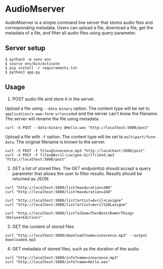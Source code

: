 # AudioMserver

AudioMserver is a simple command line server that stores audio files and corresponding metadata. Users can upload a file, download a file, get the metadata of a file, and filter all audio files using query parameter.
## Server setup

```
$ python3 -m venv env
$ source env/bin/activate
$ pip install -r requirements.txt
$ python3 app.py
```

## Usage


1. POST audio file and store it in the server. 

Upload a file using `--data-binary` option. The content type will be set to `application/x-www-form-urlencoded` and the server can't know the filename. The server will rename the file using metadata.
```
curl -X POST --data-binary @Hello.wav "http://localhost:5000/post"
```


Upload a file with `-F` option. The content type will be set to `multipart/form-data`. The original filename is known to the server.
```
curl -X POST -F file=@innocence.mp3 "http://localhost:5000/post"
curl -X POST -F file=@Avril-Lavigne-Girlfriend.mp3 "http://localhost:5000/post"
```

2. GET a list of stored files. The GET endpoint(s) should accept a query parameter that allows the user to filter results. Results should be returned as JSON. 
```
curl "http://localhost:5000/list?maxduration=300"
curl "http://localhost:5000/list?maxduration=240"

curl "http://localhost:5000/list?artist=Avril+Lavigne"
curl "http://localhost:5000/list?artist=Avril%20Lavigne"

curl "http://localhost:5000/list?album=The+Best+Damn+Thing+(Deluxe+Edition)"
```


3. GET the content of stored files
```
curl "http://localhost:5000/download?name=innocence.mp3" --output downloaded.mp3
```

4. GET metadata of stored files, such as the duration of the audio. 
```
curl "http://localhost:5000/info?name=innocence.mp3"
curl "http://localhost:5000/info?name=Hello.wav"
```